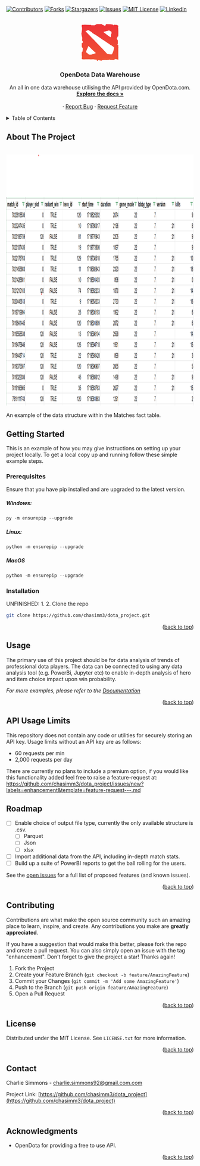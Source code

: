 
<a id="readme-top"></a>

[![Contributors][contributors-shield]][contributors-url]
[![Forks][forks-shield]][forks-url]
[![Stargazers][stars-shield]][stars-url]
[![Issues][issues-shield]][issues-url]
[![MIT License][license-shield]][license-url]
[![LinkedIn][linkedin-shield]][linkedin-url]



<!-- PROJECT LOGO -->
<br />
<div align="center">
  <a href="https://github.com/chasimm3/dota_project">
    <img src="images/Dota-2-Logo.png" alt="Logo" width="100" height="100">
  </a>

<h3 align="center">OpenDota Data Warehouse</h3>

  <p align="center">
An all in one data warehouse utilising the API provided by OpenDota.com. 
    <br />
    <a href="https://github.com/chasimm3/dota_project"><strong>Explore the docs »</strong></a>
    <br />
    <br />
    ·
    <a href="https://github.com/chasimm3/dota_project/issues/new?labels=bug&template=bug-report---.md">Report Bug</a>
    ·
    <a href="https://github.com/chasimm3/dota_project/issues/new?labels=enhancement&template=feature-request---.md">Request Feature</a>
  </p>
</div>



<!-- TABLE OF CONTENTS -->
<details>
  <summary>Table of Contents</summary>
  <ol>
    <li>
      <a href="#about-the-project">About The Project</a>
    </li>
    <li>
      <a href="#getting-started">Getting Started</a>
      <ul>
        <li><a href="#prerequisites">Prerequisites</a></li>
        <li><a href="#installation">Installation</a></li>
      </ul>
    </li>
    <li><a href="#usage">Usage</a></li>
    <li><a href="#roadmap">Roadmap</a></li>
    <li><a href="#contributing">Contributing</a></li>
    <li><a href="#license">License</a></li>
    <li><a href="#contact">Contact</a></li>
    <li><a href="#acknowledgments">Acknowledgments</a></li>
  </ol>
</details>



<!-- ABOUT THE PROJECT -->
## About The Project

<br />
<div align="center">
  <a href="https://github.com/chasimm3/dota_project">
    <img src="images/Example.png" width="1415" height="674">
  </a>
 </div>

An example of the data structure within the Matches fact table.



<!-- GETTING STARTED -->
## Getting Started

This is an example of how you may give instructions on setting up your project locally.
To get a local copy up and running follow these simple example steps.

### Prerequisites

Ensure that you have pip installed and are upgraded to the latest version.
  ##### Windows:
  ```py
  py -m ensurepip --upgrade
  ```
  
  ##### Linux:  
  ```py
  python -m ensurepip --upgrade
  ```
  
  ##### MacOS
  ```py
  python -m ensurepip --upgrade
  ```

### Installation

UNFINISHED: 
1. 
2. Clone the repo
   ```sh
   git clone https://github.com/chasimm3/dota_project.git
   ```

<p align="right">(<a href="#readme-top">back to top</a>)</p>



<!-- USAGE EXAMPLES -->
## Usage

The primary use of this project should be for data analysis of trends of professional dota players. The data can be connected to using any data analysis tool (e.g. PowerBi, Jupyter etc) to enable in-depth analysis of hero and item choice impact upon win probability. 

_For more examples, please refer to the [Documentation](https://example.com)_

<p align="right">(<a href="#readme-top">back to top</a>)</p>

## API Usage Limits

This repository does not contain any code or utilities for securely storing an API key. Usage limits without an API key are as follows:

   - 60 requests per min
   - 2,000 requests per day
   
There are currently no plans to include a premium option, if you would like this functionality added feel free to raise a feature-request at: https://github.com/chasimm3/dota_project/issues/new?labels=enhancement&template=feature-request---.md



<!-- ROADMAP -->
## Roadmap

- [ ] Enable choice of output file type, currently the only available structure is .csv. 
	- [ ] Parquet
	- [ ] Json
	- [ ] xlsx
- [ ] Import additional data from the API, including in-depth match stats. 
- [ ] Build up a suite of PowerBI reports to get the ball rolling for the users.

See the [open issues](https://github.com/chasimm3/dota_project/issues) for a full list of proposed features (and known issues).

<p align="right">(<a href="#readme-top">back to top</a>)</p>



<!-- CONTRIBUTING -->
## Contributing

Contributions are what make the open source community such an amazing place to learn, inspire, and create. Any contributions you make are **greatly appreciated**.

If you have a suggestion that would make this better, please fork the repo and create a pull request. You can also simply open an issue with the tag "enhancement".
Don't forget to give the project a star! Thanks again!

1. Fork the Project
2. Create your Feature Branch (`git checkout -b feature/AmazingFeature`)
3. Commit your Changes (`git commit -m 'Add some AmazingFeature'`)
4. Push to the Branch (`git push origin feature/AmazingFeature`)
5. Open a Pull Request

<p align="right">(<a href="#readme-top">back to top</a>)</p>



<!-- LICENSE -->
## License

Distributed under the MIT License. See `LICENSE.txt` for more information.

<p align="right">(<a href="#readme-top">back to top</a>)</p>



<!-- CONTACT -->
## Contact

Charlie Simmons - charlie.simmons92@gmail.com.com

Project Link: [https://github.com/chasimm3/dota_project](https://github.com/chasimm3/dota_project)

<p align="right">(<a href="#readme-top">back to top</a>)</p>



<!-- ACKNOWLEDGMENTS -->
## Acknowledgments

* []() OpenDota for providing a free to use API.

<p align="right">(<a href="#readme-top">back to top</a>)</p>



<!-- MARKDOWN LINKS & IMAGES -->
<!-- https://www.markdownguide.org/basic-syntax/#reference-style-links -->
[contributors-shield]: https://img.shields.io/github/contributors/chasimm3/dota_project.svg?style=for-the-badge
[contributors-url]: https://github.com/chasimm3/dota_project/graphs/contributors
[forks-shield]: https://img.shields.io/github/forks/chasimm3/dota_project.svg?style=for-the-badge
[forks-url]: https://github.com/chasimm3/dota_project/network/members
[stars-shield]: https://img.shields.io/github/stars/chasimm3/dota_project.svg?style=for-the-badge
[stars-url]: https://github.com/chasimm3/dota_project/stargazers
[issues-shield]: https://img.shields.io/github/issues/chasimm3/dota_project.svg?style=for-the-badge
[issues-url]: https://github.com/chasimm3/dota_project/issues
[license-shield]: https://img.shields.io/github/license/chasimm3/dota_project.svg?style=for-the-badge
[license-url]: https://github.com/chasimm3/dota_project/blob/master/LICENSE.txt
[linkedin-shield]: https://img.shields.io/badge/-LinkedIn-black.svg?style=for-the-badge&logo=linkedin&colorB=555
[linkedin-url]: https://linkedin.com/in/charlie-simmons
[product-screenshot]: images/screenshot.png
[Next.js]: https://img.shields.io/badge/next.js-000000?style=for-the-badge&logo=nextdotjs&logoColor=white
[Next-url]: https://nextjs.org/
[React.js]: https://img.shields.io/badge/React-20232A?style=for-the-badge&logo=react&logoColor=61DAFB
[React-url]: https://reactjs.org/
[Vue.js]: https://img.shields.io/badge/Vue.js-35495E?style=for-the-badge&logo=vuedotjs&logoColor=4FC08D
[Vue-url]: https://vuejs.org/
[Angular.io]: https://img.shields.io/badge/Angular-DD0031?style=for-the-badge&logo=angular&logoColor=white
[Angular-url]: https://angular.io/
[Svelte.dev]: https://img.shields.io/badge/Svelte-4A4A55?style=for-the-badge&logo=svelte&logoColor=FF3E00
[Svelte-url]: https://svelte.dev/
[Laravel.com]: https://img.shields.io/badge/Laravel-FF2D20?style=for-the-badge&logo=laravel&logoColor=white
[Laravel-url]: https://laravel.com
[Bootstrap.com]: https://img.shields.io/badge/Bootstrap-563D7C?style=for-the-badge&logo=bootstrap&logoColor=white
[Bootstrap-url]: https://getbootstrap.com
[JQuery.com]: https://img.shields.io/badge/jQuery-0769AD?style=for-the-badge&logo=jquery&logoColor=white
[JQuery-url]: https://jquery.com 